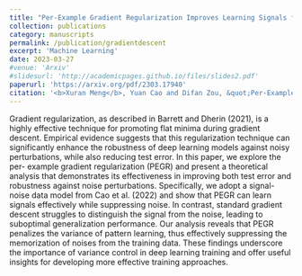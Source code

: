 ```yaml
---
title: "Per-Example Gradient Regularization Improves Learning Signals from Noisy Data."
collection: publications
category: manuscripts
permalink: /publication/gradientdescent
excerpt: 'Machine Learning'
date: 2023-03-27
#venue: 'Arxiv'
#slidesurl: 'http://academicpages.github.io/files/slides2.pdf'
paperurl: 'https://arxiv.org/pdf/2303.17940'
citation: '<b>Xuran Meng</b>, Yuan Cao and Difan Zou, &quot;Per-Example Gradient Regularization Improves Learning Signals from Noisy Data.&quot; <i>arxiv:2303.17940</i>, 2023.'
---
```

Gradient regularization, as described in Barrett and Dherin (2021), is a highly effective technique for promoting flat minima during gradient descent. Empirical evidence suggests that this regularization technique can significantly enhance the robustness of deep learning models against noisy perturbations, while also reducing test error. In this paper, we explore the per- example gradient regularization (PEGR) and present a theoretical analysis that demonstrates its effectiveness in improving both test error and robustness against noise perturbations. Specifically, we adopt a signal-noise data model from Cao et al. (2022) and show that PEGR can learn signals effectively while suppressing noise. In contrast, standard gradient descent struggles to distinguish the signal from the noise, leading to suboptimal generalization performance. Our analysis reveals that PEGR penalizes the variance of pattern learning, thus effectively suppressing the memorization of noises from the training data. These findings underscore the importance of variance control in deep learning training and offer useful insights for developing more effective training approaches.

